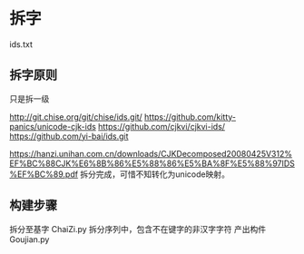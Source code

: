 # 拆字

ids.txt

## 拆字原则
只是拆一级


http://git.chise.org/git/chise/ids.git/
https://github.com/kitty-panics/unicode-cjk-ids
https://github.com/cjkvi/cjkvi-ids/
https://github.com/yi-bai/ids.git

https://hanzi.unihan.com.cn/downloads/CJKDecomposed20080425V312%EF%BC%88CJK%E6%8B%86%E5%88%86%E5%BA%8F%E5%88%97IDS%EF%BC%89.pdf
拆分完成，可惜不知转化为unicode映射。

## 构建步骤
拆分至基字 ChaiZi.py   拆分序列中，包含不在键字的非汉字字符
产出构件 Goujian.py

